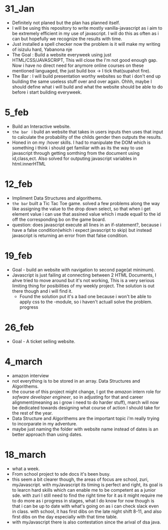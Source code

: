 # 31_Jan

- Definitely not planed but the plan has planned itself.
- I will be using this repository to write mostly vanilla-javascript as i aim to be extremely efficient in my use of javascript. I will do this as often as i can but hopefully we recognize the results with time.
- Just installed a  spell checker now the problem is it will make my writing of isizulu hard, Yabanona nje
- The Goal : Build a website everyweek using just HTML/CSS/JAVASCRIPT, This will close the I'm not good enough gap. Now i have no direct need for anymore online courses on these mentioned languaged, the just build box -> I tick that(supahot fire).
- The Bar : I will build presentation worthy websites so that i don't end up building the same useless stuff over and over again. Ohhh, maybe I should define what i will build and what the website should be able to do before i start building everyweek.

# 5_feb
- Build an Interactive website.
- `the bar ` i build an website that takes in users inputs then uses that input to calculate the probability of the childs gender then outputs the results. 
- Honed in on my :hover skills. I had to manipulate the DOM which is something i think i should get familiar with as its the way to use javascript through getting somthing from the document using id,class,ect. Also solved for outputing javascript variables in html.innerHTML

# 12_feb
- Impliment Data Structures and algorithems.
- `the bar` built a <bold>Tic Tac Toe</bold> game. solved a few problems along the way like assigning the value to the drop down select, so that when i get element value i can use that assined value which i made equall to the id off the corresponding bo on the game board.
- question: does javascript execute all lines in an if-statement?, because i have a false condition(which i expect javascript to skip) but instead javascript is returning an error from that false condition.

# 19_feb
- Goal - build an website with navigation to second page(at minimum).
- Javascript is just failing at connecting between 2 HTML Documents, I ahve tried to move around but it's not working, This is a very serious limiting thing for posibilities of my weekly project. The solution is out there though and i will find it.
    - Found the solution put it's a bad one because i won't be able to apply css to the -module, so i haven't actuall solve the problem. progress

# 26_feb
- Goal - A ticket selling website.

# 4_march
- amazon interview
- not everything is to be stored in an array. Data Structures and Algorithems.
- the course of this project might change, I got the *amazon* intern role for *sofware developer engineer*, so in adjusting for that and career alignment(meaning as i grow i need to do harder stuff), march will now be dedicated towards designing what course of action I should take for the rest of the year.
- Data Structure and Algorithems are the important topic i'm really trying to incorparate in my adventure.
- maybe just naming the folder with website name instead of dates is an better approach than using dates.

# 18_march
- what a week.
- From school project to sde docs it's been busy.
- this seem a bit clearer though, the areas of focus are school, zuri, myJavascript. with myJavascript its timing is perfect and right, its goal is to learcn hard skills which can enable me to be competent as a junior sde. with zuri I still need to find the right time for it as it might require me to do more as i progress in stages, what I do know for now though is that i can be up to date with what's going on as i can check slack even in class. with school, it has first dibs on the late night shift 8-11, and also first dibs on the day especially with that time table. 
- with myJavascript there is also contestation since the arival of dsa java.